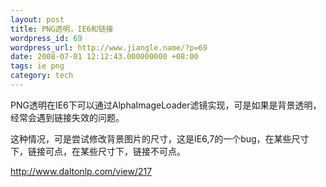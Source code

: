 ```yaml
---
layout: post
title: PNG透明，IE6和链接
wordpress_id: 69
wordpress_url: http://www.jiangle.name/?p=69
date: 2008-07-01 12:12:43.000000000 +08:00
tags: ie png
category: tech
---
```

PNG透明在IE6下可以通过AlphaImageLoader滤镜实现，可是如果是背景透明，经常会遇到链接失效的问题。

这种情况，可是尝试修改背景图片的尺寸，这是IE6,7的一个bug，在某些尺寸下，链接可点，在某些尺寸下，链接不可点。

<http://www.daltonlp.com/view/217>
